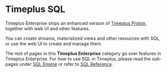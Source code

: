 # Timeplus SQL

Timeplus Enterprise ships an enhanced version of [Timeplus Proton](proton), together with web UI and other features.

You can create streams, materialized views and other resources with SQL, or use the web UI to create and manage them.

The rest of pages in this **Timeplus Enterprise** category go over features in Timeplus Enterprise. For how to use SQL in Timeplus, please read the sub-pages under [SQL Engine](proton) or refer to [SQL Reference](query-syntax).
